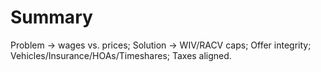 # Summary

Problem → wages vs. prices; Solution → WIV/RACV caps; Offer integrity; Vehicles/Insurance/HOAs/Timeshares; Taxes aligned.
